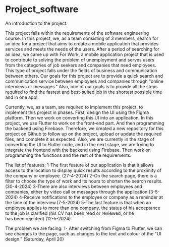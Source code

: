 # Project_software
An introduction to the project: 

This project falls within the requirements of the software engineering course. In this project, we, as a team consisting of 3 members, search for an idea for a project that aims to create a mobile application that provides services and meets the needs of the users. After a period of searching for an idea, we came up with For Work, a mobile application project that is used to contribute to solving the problem of unemployment and serves users from the categories of job seekers and companies that need employees. This type of project falls under the fields of business and communication between others. Our goals for this project are to provide a quick search and communication service between employees and companies through "online interviews or messages." Also, one of our goals is to provide all the steps required to find the fastest and best-suited job in the shortest possible time and in one app!.

Currently, we, as a team, are required to implement this project. to implement this project in phases. First, design the UI using the Figma platform. Then we work on converting this UI into an application. In this project, we use Flutter to work on the front-end part. And then programming the backend using Firebase. Therefore, we created a new repository for this project on Github to follow up on the project, upload or update the required files, and complete it as expected. Also, we are currently in the stage of converting the UI to Flutter code, and in the next stage, we are trying to integrate the frontend with the backend using Firebase. Then work on programming the functions and the rest of the requirements.







The list of features:
1-The first feature of our application is that it allows access to the location to display quick results according to the proximity of the company or employee. (27-4-2024)
2-On the search page, there is a filter to choose the type of work and its hours to shorten the search results.(30-4-2024)
3-There are also interviews between employees and companies, either by video call or messages through the application.(3-5-2024)
4-Receive notifications to the employee or company as a reminder at the time of the interview.(7-5-2024)
5-The last feature is that when an employee applies to more than one company, the status of his acceptance to the job is clarified (his CV has been read or reviewed, or he has been rejected).(12-5-2024)


The problem we are facing:
1- After switching from Figma to Flutter, we can see changes to the page, such as changes to the text and colour of the "UI design." (Saturday, April 20)

